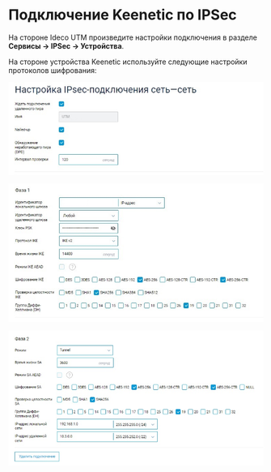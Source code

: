 # Подключение Keenetic по IPSec

На стороне Ideco UTM произведите настройки подключения в разделе **Сервисы -> IPSec -> Устройства**.

На стороне устройства Keenetic используйте следующие настройки протоколов шифрования:

![](../../../../.gitbook/assets/keenetic-ikev1.jpg)

![](../../../../.gitbook/assets/keenetic-ikev2.jpg)

![](../../../../.gitbook/assets/keenetic-ikev3.jpg)